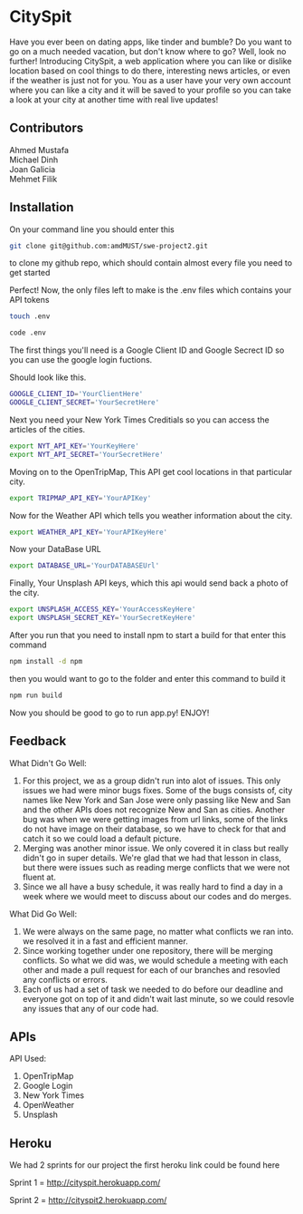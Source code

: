 # CitySpit

Have you ever been on dating apps, like tinder and bumble? Do you want to go on a much needed vacation, but don't 
know where to go? Well, look no further! Introducing CitySpit, a web application where you can like or dislike location 
based on cool things to do there, interesting news articles, or even if the weather is just not for you. You as a user 
have your very own account where you can like a city and it will be saved to your profile so you can take a look at 
your city at another time with real live updates!

## Contributors
Ahmed Mustafa<br>
Michael Dinh<br>
Joan Galicia<br>
Mehmet Filik<br>

## Installation

On your command line you should enter this 
```bash
git clone git@github.com:amdMUST/swe-project2.git
```
to clone my github repo, which should contain almost every file you need to get started

Perfect! Now, the only files left to make is the .env files which contains your API tokens
```bash
touch .env
```
```bash
code .env
```
The first things you'll need is a Google Client ID and Google Secrect ID so you can use the google login fuctions.

Should look like this.
```bash
GOOGLE_CLIENT_ID='YourClientHere'
GOOGLE_CLIENT_SECRET='YourSecretHere'
```

Next you need your New York Times Creditials so you can access the articles of the cities.
```bash
export NYT_API_KEY='YourKeyHere'
export NYT_API_SECRET='YourSecretHere'
```

Moving on to the OpenTripMap, This API get cool locations in that particular city.
```bash
export TRIPMAP_API_KEY='YourAPIKey'
```

Now for the Weather API which tells you weather information about the city.
```bash
export WEATHER_API_KEY='YourAPIKeyHere'
```

Now your DataBase URL
```bash
export DATABASE_URL='YourDATABASEUrl'
```

Finally, Your Unsplash API keys, which this api would send back a photo of the city.
```bash
export UNSPLASH_ACCESS_KEY='YourAccessKeyHere'
export UNSPLASH_SECRET_KEY='YourSecretKeyHere'
```

After you run that you need to install npm to start a build for that enter this command
```bash
npm install -d npm
```

then you would want to go to the folder and enter this command to build it 
```bash
npm run build
```

Now you should be good to go to run app.py! ENJOY!


## Feedback
What Didn't Go Well:
<ol>
    <li>
        For this project, we as a group didn't run into alot of issues. This only issues we had were minor bugs fixes.
        Some of the bugs consists of, city names like New York and San Jose were only passing like New and San and the other APIs does not
        recognize New and San as cities. Another bug was when we were getting images from url links, some of the links do not have image on their database, so we have to check for that and catch it so we could load a default picture.
    </li>
    <li>
        Merging was another minor issue. We only covered it in class but really didn't go in super details. We're glad that we had that lesson in class, but there were issues such as reading merge conflicts that we were not fluent at.
    </li>
    <li>
        Since we all have a busy schedule, it was really hard to find a day in a week where we would meet to discuss about our codes and do merges.
    </li>
</ol>

What Did Go Well:
<ol>
    <li>
        We were always on the same page, no matter what conflicts we ran into. we resolved it in a fast and efficient manner.
    </li>
    <li>
        Since working together under one repository, there will be merging conflicts. So what we did was, we would schedule a meeting with each other and made a pull request for each of our branches and resovled any conflicts or errors.
    </li>
    <li>
        Each of us had a set of task we needed to do before our deadline and everyone got on top of it and didn't wait last minute, so we could resovle any issues that any of our code had.
    </li>
</ol>

## APIs
API Used:
<ol>
    <li>
        OpenTripMap
    </li>
    <li>
        Google Login
    </li>
    <li>
        New York Times
    </li>
    <li>
        OpenWeather
    </li>
    <li>
        Unsplash
    </li>
</ol>

## Heroku
We had 2 sprints for our project the first heroku link could be found here

Sprint 1 = http://cityspit.herokuapp.com/

Sprint 2 = http://cityspit2.herokuapp.com/
